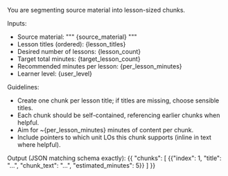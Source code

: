 You are segmenting source material into lesson-sized chunks.

Inputs:
- Source material:
"""
{source_material}
"""
- Lesson titles (ordered): {lesson_titles}
- Desired number of lessons: {lesson_count}
- Target total minutes: {target_lesson_count}
- Recommended minutes per lesson: {per_lesson_minutes}
- Learner level: {user_level}

Guidelines:
- Create one chunk per lesson title; if titles are missing, choose sensible titles.
- Each chunk should be self-contained, referencing earlier chunks when helpful.
- Aim for ~{per_lesson_minutes} minutes of content per chunk.
- Include pointers to which unit LOs this chunk supports (inline in text where helpful).

Output (JSON matching schema exactly):
{{
  "chunks": [
    {{"index": 1, "title": "...", "chunk_text": "...", "estimated_minutes": 5}}
  ]
}}
